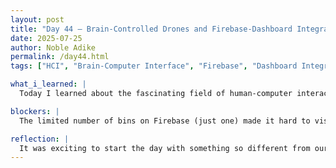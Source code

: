 ```yaml
---
layout: post
title: "Day 44 – Brain-Controlled Drones and Firebase-Dashboard Integration"
date: 2025-07-25
author: Noble Adike
permalink: /day44.html
tags: ["HCI", "Brain-Computer Interface", "Firebase", "Dashboard Integration", "IoT", "Data Security", "Research Writing"]

what_i_learned: |
  Today I learned about the fascinating field of human-computer interaction and how brain-computer interfaces can power real-world applications like mind-controlled drones. The PhD guest speaker broke down his development journey and explained how neural signals and muscle energy can be translated into machine commands. It was inspiring to see and interact with cutting-edge tech that blends neuroscience and engineering. On the technical side, I made significant progress integrating Firebase with our dashboard, finally managing to reflect the live bin data. I also learned how to tighten Firebase's read/write rules for data security, which is crucial as we transition toward deployment.

blockers: |
  The limited number of bins on Firebase (just one) made it hard to visualize route optimization, which is more effective with multiple data points. Displaying predicted routes with only a single bin presents a design limitation I need to overcome creatively.

reflection: |
  It was exciting to start the day with something so different from our usual workflow. Playing with brain-controlled drones reminded me of how vast the possibilities of AI and HCI really are. Back in the lab, it felt great to finally see our bin data reflected in the dashboard interface—it proved that the Firebase-model-dashboard pipeline is getting close to completion. Although we're still limited by our dataset size, I’m confident in our progress and the roadmap ahead. Finalizing the introduction section of the paper also felt like a solid academic milestone and it’s clear we’re approaching the final stretch.
---
```

